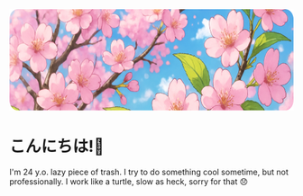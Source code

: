 <img style='width: 100%; height: 180px;' src='images/banner.png' alt='banner'>

# こんにちは!🌸
I'm 24 y.o. lazy piece of trash. I try to do something cool sometime, but not professionally. I work like a turtle, slow as heck, sorry for that 😞
